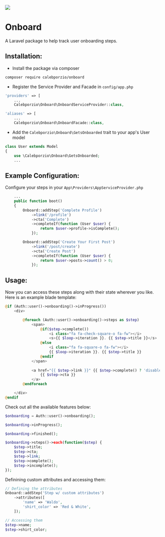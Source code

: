 ![](https://raw.githubusercontent.com/calebporzio/onboard/master/onboard-logo.png)

# Onboard
A Laravel package to help track user onboarding steps.

## Installation:

* Install the package via composer
```bash
composer require calebporzio/onboard
```
* Register the Service Provider and Facade in `config/app.php`
```php
'providers' => [
    ...
    Calebporzio\Onboard\OnboardServiceProvider::class,

'aliases' => [
    ...
    Calebporzio\Onboard\OnboardFacade::class,
```
* Add the `Calebporzio\Onboard\GetsOnboarded` trait to your app's User model
```php
class User extends Model
{
    use \Calebporzio\Onboard\GetsOnboarded;
    ...
```

## Example Configuration:

Configure your steps in your `App\Providers\AppServiceProvider.php`
```php
    ...
    public function boot()
    {
	    Onboard::addStep('Complete Profile')
	    	->link('/profile')
	    	->cta('Complete')
	    	->completeIf(function (User $user) {
	    		return $user->profile->isComplete();
	    	});

	    Onboard::addStep('Create Your First Post')
	    	->link('/post/create')
	    	->cta('Create Post')
	    	->completeIf(function (User $user) {
	    		return $user->posts->count() > 0;
	    	});
```
## Usage:
Now you can access these steps along with their state wherever you like. Here is an example blade template:
```php
@if (Auth::user()->onboarding()->inProgress())
	<div>

		@foreach (Auth::user()->onboarding()->steps as $step)
			<span>
				@if($step->complete())
					<i class="fa fa-check-square-o fa-fw"></i>
					<s>{{ $loop->iteration }}. {{ $step->title }}</s>
				@else
					<i class="fa fa-square-o fa-fw"></i>
					{{ $loop->iteration }}. {{ $step->title }}
				@endif
			</span>
						
			<a href="{{ $step->link }}" {{ $step->complete() ? 'disabled' : '' }}>
				{{ $step->cta }}
			</a>
		@endforeach

	</div>
@endif
```
Check out all the available features below:
```php
$onboarding = Auth::user()->onboarding();

$onboarding->inProgress();

$onboarding->finished();

$onboarding->steps()->each(function($step) {
	$step->title;
	$step->cta;
	$step->link;
	$step->complete();
	$step->incomplete();
});
```
Definining custom attributes and accessing them:
```php
// Defining the attributes
Onboard::addStep('Step w/ custom attributes')
	->attributes([
		'name' => 'Waldo',
		'shirt_color' => 'Red & White',
	]);

// Accessing them
$step->name;
$step->shirt_color;
```
